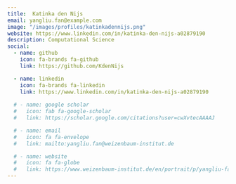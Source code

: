 ```yaml
---
title:  Katinka den Nijs
email: yangliu.fan@example.com
image: "/images/profiles/katinkadennijs.png"
website: https://www.linkedin.com/in/katinka-den-nijs-a02879190
description: Computational Science
social:
  - name: github
    icon: fa-brands fa-github
    link: https://github.com/KdenNijs

  - name: linkedin
    icon: fa-brands fa-linkedin
    link: https://www.linkedin.com/in/katinka-den-nijs-a02879190
  
  # - name: google scholar
  #   icon: fab fa-google-scholar
  #   link: https://scholar.google.com/citations?user=cwXvtecAAAAJ

  # - name: email
  #   icon: fa fa-envelope
  #   link: mailto:yangliu.fan@weizenbaum-institut.de

  # - name: website
  #   icon: fa fa-globe
  #   link: https://www.weizenbaum-institut.de/en/portrait/p/yangliu-fan/#page=1&tags=forschung&sort=date
---
```

